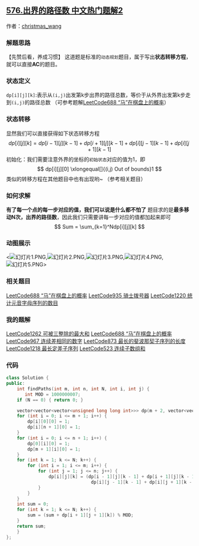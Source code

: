 ## [576.出界的路径数 中文热门题解2](https://leetcode.cn/problems/out-of-boundary-paths/solutions/100000/zhuang-tai-ji-du-shi-zhuang-tai-ji-by-christmas_wa)

作者：[christmas_wang](https://leetcode.cn/u/christmas_wang)
### 解题思路
【先赞后看，养成习惯】
这道题是标准的`动态规划`题目，属于写出**状态转移方程**，就可以直接**AC**的题目。

### 状态定义
`dp[i][j][k]`:表示从`(i,j)`出发第k步出界的路径总数，等价于从外界出发第k步走到`(i,j)`的路径总数
（可参考题解[LeetCode688 “马”在棋盘上的概率](https://leetcode-cn.com/problems/knight-probability-in-chessboard/solution/zhuang-tai-ji-de-zai-ci-ying-yong-by-christmas_wan/)）

### 状态转移
显然我们可以直接获得如下状态转移方程
$$
dp[i][j][k] = dp[i-1][j][k-1]+dp[i+1][j][k-1] + dp[i][j-1][k-1]+dp[i][j+1][k-1]
$$
初始化：我们需要注意外界的坐标的`初始状态`对应的值为1，即
$$
dp[i][j][0] \xlongequal[]{(i,j) Out of bounds}1
$$
类似的转移方程在其他题目中也有出现哟~
（参考相关题目）

### 如何求解
**有了每一个点的每一步对应的值，我们可以说是什么都不怕了**
题目求的是**最多移动N次，出界的路径数**，因此我们只需要讲每一步对应的值都加起来即可
$$
Sum = \sum_{k=1}^Ndp[i][j][k] 
$$
### 动图展示
<![幻灯片1.PNG](https://pic.leetcode-cn.com/68b8de2886020e1562a99cfc0581e9873ab79ed7e82a1f7fbd2950ea8b512972-%E5%B9%BB%E7%81%AF%E7%89%871.PNG),![幻灯片2.PNG](https://pic.leetcode-cn.com/09abfdd317f5a26c7044b4a22acea19afe79bd2542e391edd4e6ccccd0548b6c-%E5%B9%BB%E7%81%AF%E7%89%872.PNG),![幻灯片3.PNG](https://pic.leetcode-cn.com/5cfa6addbec39114c9ae32d7a83ff381d0cdf41cef938dda773a49ee264320a8-%E5%B9%BB%E7%81%AF%E7%89%873.PNG),![幻灯片4.PNG](https://pic.leetcode-cn.com/c70ef292e1b5882339fd9125338877fa1cfea82f68282c483aa79ccb867b5f2e-%E5%B9%BB%E7%81%AF%E7%89%874.PNG),![幻灯片5.PNG](https://pic.leetcode-cn.com/fdb00a5c0eca0a55b8b080e15588203327f8acdfa5f47430d13a1cc91f4f30e7-%E5%B9%BB%E7%81%AF%E7%89%875.PNG)>


### 相关题目
[LeetCode688 “马”在棋盘上的概率](https://leetcode-cn.com/problems/knight-probability-in-chessboard/)
[LeetCode935 骑士拨号器](https://leetcode-cn.com/problems/knight-dialer/)
[LeetCode1220 统计元音字母序列的数目](https://leetcode-cn.com/problems/count-vowels-permutation/)

### 我的题解
[LeetCode1262 可被三整除的最大和](https://leetcode-cn.com/problems/greatest-sum-divisible-by-three/solution/dong-tai-gui-hua-yu-zhuang-tai-zhuan-yi-by-christm/)
[LeetCode688 “马”在棋盘上的概率](https://leetcode-cn.com/problems/knight-probability-in-chessboard/solution/zhuang-tai-ji-de-zai-ci-ying-yong-by-christmas_wan/)
[LeetCode967 连续差相同的数字](https://leetcode-cn.com/problems/numbers-with-same-consecutive-differences/solution/cun-chu-kong-jian-ke-bian-de-dpshu-zu-by-christmas/)
[LeetCode873 最长的斐波那契子序列的长度](https://leetcode-cn.com/problems/length-of-longest-fibonacci-subsequence/solution/zhuang-tai-ding-yi-hen-shi-zhong-yao-by-christmas_/)
[LeetCode1218 最长定差子序列](https://leetcode-cn.com/problems/longest-arithmetic-subsequence-of-given-difference/solution/yi-dao-jian-dan-de-dong-tai-gui-hua-de-you-hua-wen/)
[LeetCode523 连续子数组和](https://leetcode-cn.com/problems/continuous-subarray-sum/solution/qian-zhui-he-yu-intmapde-zai-ci-ying-yong-by-chris/)
### 代码

```cpp
class Solution {
public:
    int findPaths(int m, int n, int N, int i, int j) {
       int MOD = 1000000007;
	if (N == 0) { return 0; }

	vector<vector<vector<unsigned long long int>>> dp(m + 2, vector<vector<unsigned long long int>>(n + 2, vector<unsigned long long int>(N + 1, 0)));
	for (int i = 0; i <= m + 1; i++) {
		dp[i][0][0] = 1;
		dp[i][n + 1][0] = 1;
	}
	for (int i = 0; i <= n + 1; i++) {
		dp[0][i][0] = 1;
		dp[m + 1][i][0] = 1;
	}
	for (int k = 1; k <= N; k++) {
		for (int i = 1; i <= m; i++) {
			for (int j = 1; j <= n; j++) {
				dp[i][j][k] = (dp[i - 1][j][k - 1] + dp[i + 1][j][k - 1] + \
								dp[i][j - 1][k - 1] + dp[i][j + 1][k - 1]) % MOD;
			}
		}
	}
	int sum = 0;
	for (int k = 1; k <= N; k++) {
		sum = (sum + dp[i + 1][j + 1][k]) % MOD;
	}
	return sum;
    }
};
```